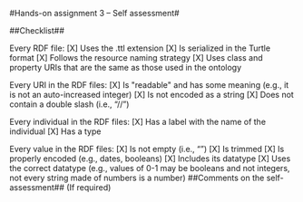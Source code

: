 #Hands-on assignment 3 – Self assessment#

##Checklist##

Every RDF file:
[X] Uses the .ttl extension
[X] Is serialized in the Turtle format
[X] Follows the resource naming strategy
[X] Uses class and property URIs that are the same as those used in the ontology

Every URI in the RDF files:
[X] Is "readable" and has some meaning (e.g., it is not an auto-increased integer)
[X] Is not encoded as a string
[X] Does not contain a double slash (i.e., “//”)

Every individual in the RDF files:
[X] Has a label with the name of the individual
[X] Has a type

Every value in the RDF files:
[X] Is not empty (i.e., “”)
[X] Is trimmed
[X] Is properly encoded (e.g., dates, booleans)
[X] Includes its datatype
[X] Uses the correct datatype (e.g., values of 0-1 may be booleans and not integers, not every string made of numbers is a number) 
##Comments on the self-assessment## (If required)